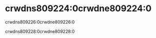 # crwdns809224:0crwdne809224:0

<p class="description">crwdns809226:0crwdne809226:0</p>

crwdns809228:0crwdne809228:0